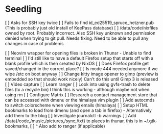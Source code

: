 # Seedling
[ ] Asks for SSH key twice
[ ] Fails to find id_ed25519_spruce_hetzner.pub (This is probably just old install of KeePass database)
[ ] /data/code/nixfiles owned by root. Probably incorrect. Also SSH key unknown and permission denied
    when trying to git pull. Needs fixing. Need to be able to pull any changes in case of problems

[ ] Neovim wrapper for opening files is broken in Thunar - Unable to find terminal
[ ] I'd still like to have a default Firefox setup that starts off with a blank profile which is then created
    by NixOS
[ ] Does Firefox profile get saved/changed in the correct place?
[ ] Is mode 444 needed anymore if we wipe /etc on boot anyway
[ ] Change kitty image opener to gimp (preview is embedded so that should work nicely)
    Can't do this until Gimp 3 is released
[ ] Video capture
[ ] Learn ranger
[ ] Look into using gvfs-trash to delete files (to a recycle bin)
    I think this is working - although maybe not when using rm
[ ] Configure Matrix
[ ] Research a contact management store that can be accessed with dmenu or the himalaya vim plugin
[ ] Add autocmds to switch colorscheme when viewing emails (himalaya)
[ ] Setup HTML bookmarks to load from dmenu (and open a tab in firefox) - Alternatively add them to the blog
[ ] Investigate journalctl -b warnings
[ ] Add /data{/code,/music,/pictures,/sync,/txt} to places in thunar, this is in ~/.gtk-bookmarks,
[ ] ^ Also add to ranger (if applicable)